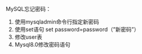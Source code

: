 MySQL忘记密码：
1.	使用mysqladmin命令行指定新密码
2.	使用set语句     set password=password（”新密码”）
3.	修改user表
4.	Mysql8.0修改密码语句

